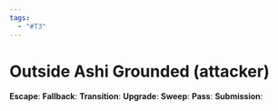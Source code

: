 ```yaml
---
tags:
  - "#T3"
---
```


# Outside Ashi Grounded (attacker)

**Escape**:
**Fallback**:
**Transition**:
**Upgrade**:
**Sweep**:
**Pass**:
**Submission**:
